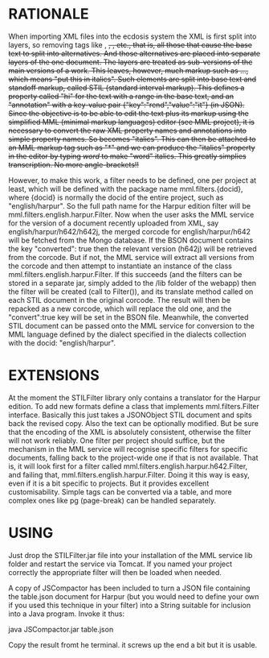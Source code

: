 RATIONALE
=========

When importing XML files into the ecdosis system the XML is first split 
into layers, so removing tags like <add>, <del>, <abbrev>, <expan> etc., 
that is, all those that cause the base text to split into alternatives. 
And those alternatives are placed into separate layers of the one 
document. The layers are treated as sub-versions of the main versions of 
a work. This leaves, however, much markup such as <hi 
rend="it">...</hi>, which means "put this in italics". Such elements are 
split into base text and standoff markup, called STIL (standard interval 
markup). This defines a property called "hi" for the text with a range 
in the base text, and an "annotation" with a key-value pair 
{"key":"rend","value":"it"} (in JSON). Since the objective is to be able 
to edit the text plus its markup using the simplified MML (minimal 
markup languages) editor (see MML project), it is necessary to convert 
the raw XML property names and annotations into simple property names. So 
<hi rend="it"> becomes "italics". This can then be attached to an MML 
markup tag such as "*" and we can produce the "italics" property in the 
editor by typing *word* to make "word" italics. This greatly simplies 
transcription. No more angle-brackets!!

However, to make this work, a filter needs to be defined, one per 
project at least, which will be defined with the package name 
mml.filters.{docid}, where {docid} is normally the docid of the entire 
project, such as "english/harpur". So the full path name for the Harpur 
edition filter will be mml.filters.english.harpur.Filter. Now when the 
user asks the MML service for the version of a document recently 
uploaded from XML, say english/harpur/h642/h642j, the merged corcode for 
english/harpur/h642 will be fetched from the Mongo database. If the BSON 
document contains the key "converted": true then the relevant version 
(h642j) will be retrieved from the corcode. But if not, the MML service 
will extract all versions from the corcode and then attempt to 
instantiate an instance of the class mml.filters.english.harpur.Filter. 
If this succeeds (and the filters can be stored in a separate jar, 
simply added to the /lib folder of the webapp) then the filter will be 
created (call to Filter()), and its translate method called on each STIL 
document in the original corcode. The result will then be repacked as a 
new corcode, which will replace the old one, and the "convert":true key 
will be set in the BSON file. Meanwhile, the converted STIL document can 
be passed onto the MML service for conversion to the MML language 
defined by the dialect specified in the dialects collection with the 
docid: "english/harpur".

EXTENSIONS
==========

At the moment the STILFilter library only contains a translator for the 
Harpur edition. To add new formats define a class that implements 
mml.filters.Filter interface. Basically this just takes a JSONObject 
STIL document and spits back the revised copy. Also the text can be 
optionally modified. But be sure that the encoding of the XML is 
absolutely consistent, otherwise the filter will not work reliably. One 
filter per project should suffice, but the mechanism in the MML service 
will recognise specific filters for specific documents, falling back to 
the project-wide one if that is not available. That is, it will look 
first for a filter called mml.filters.english.harpur.h642.Filter, and 
failing that, mml.filters.english.harpur.Filter. Doing it this way is 
easy, even if it is a bit specific to projects. But it provides 
excellent customisability. Simple tags can be converted via a table, and 
more complex ones like pg (page-break) can be handled separately.

USING
=====

Just drop the STILFilter.jar file into your installation of the MML 
service lib folder and restart the service via Tomcat. If you named your 
project correctly the appropriate filter will then be loaded when needed.

A copy of JSCompactor has been included to turn a JSON file containing 
the table.json document for Harpur (but you would need to define your 
own if you used this technique in your filter) into a String suitable 
for inclusion into a Java program. Invoke it thus:

java JSCompactor.jar table.json

Copy the result fromt he terminal. it screws up the end a bit but it is 
usable.
